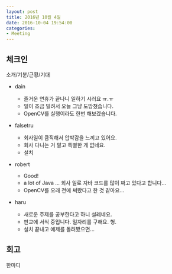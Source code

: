 ```yaml
---
layout: post
title: 2016년 10월 4일
date: 2016-10-04 19:54:00
categories:
- Meeting
---
```


## 체크인

소개/기분/근황/기대

* dain
  * 즐거운 연휴가 끝나니 일하기 시러요 ㅠ.ㅠ
  * 일이 조금 밀려서 오늘 그냥 도망쳤습니다.
  * OpenCV를 실행이라도 한번 해보겠습니다.

* falsetru
  * 회사일이 큼직해서 압박감을 느끼고 있어요.
  * 회사 다니는 거 말고 특별한 게 없네요.
  * 설치

* robert 
  * Good!
  * a lot of Java ... 회사 일로 자바 코드를 많이 짜고 있다고 합니다...
  * OpenCV를 오래 전에 써봤다고 한 것 같아요...

* haru
  * 새로운 주제를 공부한다고 하니 설레네요.
  * 판교에 서식 중입니다. 일자리를 구해요. 헝.
  * 설치 끝내고 예제를 돌려봤으면...


## 회고

한마디


